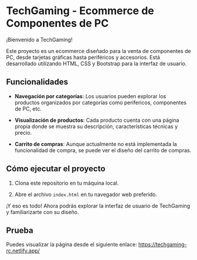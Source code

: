 # TechGaming - Ecommerce de Componentes de PC

¡Bienvenido a TechGaming!

Este proyecto es un ecommerce diseñado para la venta de componentes de PC, desde tarjetas gráficas hasta periféricos y accesorios. Está desarrollado utilizando HTML, CSS y Bootstrap para la interfaz de usuario.

## Funcionalidades

- **Navegación por categorías**: Los usuarios pueden explorar los productos organizados por categorías como perifericos, componentes de PC, etc.
  
- **Visualización de productos**: Cada producto cuenta con una página propia donde se muestra su descripción, características técnicas y precio.
  
- **Carrito de compras**: Aunque actualmente no está implementada la funcionalidad de compra, se puede ver el diseño del carrito de compras.

## Cómo ejecutar el proyecto

1. Clona este repositorio en tu máquina local.

2. Abre el archivo `index.html` en tu navegador web preferido.

¡Y eso es todo! Ahora podrás explorar la interfaz de usuario de TechGaming y familiarizarte con su diseño.

## Prueba
Puedes visualizar la página desde el siguiente enlace: https://techgaming-rc.netlify.app/


